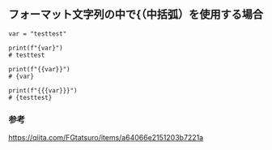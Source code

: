 ## フォーマット文字列の中で{（中括弧）を使用する場合
```
var = "testtest"

print(f"{var}")
# testtest

print(f"{{var}}")
# {var}

print(f"{{{var}}}")
# {testtest}
```

### 参考
https://qiita.com/FGtatsuro/items/a64066e2151203b7221a
